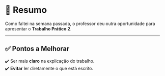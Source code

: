 # 📌 Resumo  

Como faltei na semana passada, o professor deu outra oportunidade para apresentar o **Trabalho Prático 2**.  

---

## ✅ Pontos a Melhorar  

✔️ Ser mais **claro** na explicação do trabalho.  
✔️ **Evitar** ler diretamente o que está escrito.  
